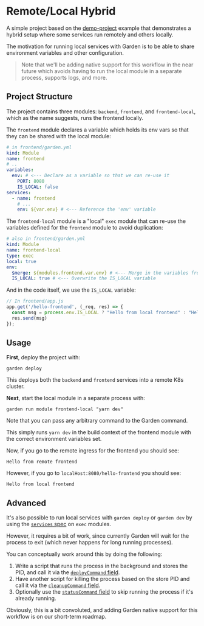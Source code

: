 # Remote/Local Hybrid

A simple project based on the [demo-project](../demo-project/README.md) example that demonstrates a hybrid setup where some services run remotely and others locally.

The motivation for running local services with Garden is to be able to share environment variables and other configuration.

> Note that we'll be adding native support for this workflow in the near future which avoids having to run the local module in a separate process, supports logs, and more.

## Project Structure

The project contains three modules: `backend`, `frontend`, and `frontend-local`, which as the name suggests, runs the frontend locally.

The `frontend` module declares a variable which holds its env vars so that they can be shared with the local module:

```yaml
# in frontend/garden.yml
kind: Module
name: frontend
# ..
variables:
  env: # <--- Declare as a variable so that we can re-use it
    PORT: 8080
    IS_LOCAL: false
services:
  - name: frontend
    # ...
    env: ${var.env} # <--- Reference the 'env' variable
```

The `frontend-local` module is a "local" `exec` module that can re-use the variables defined for the `frontend` module to avoid duplication:

```yaml
# also in frontend/garden.yml
kind: Module
name: frontend-local
type: exec
local: true
env:
  $merge: ${modules.frontend.var.env} # <--- Merge in the variables from the `frontend` module
  IS_LOCAL: true # <--- Overwrite the IS_LOCAL variable
```

And in the code itself, we use the `IS_LOCAL` variable:

```javascript
// In frontend/app.js
app.get('/hello-frontend', (_req, res) => {
  const msg = process.env.IS_LOCAL ? "Hello from local frontend" : "Hello from remote frontend"
  res.send(msg)
});
```

## Usage

**First**, deploy the project with:

```console
garden deploy
```

This deploys both the `backend` and `frontend` services into a remote K8s cluster.

**Next**, start the local module in a separate process with:

```console
garden run module frontend-local "yarn dev"
```

Note that you can pass any arbitrary command to the Garden command.

This simply runs `yarn dev` in the build context of the frontend module with the correct environment variables set.

Now, if you go to the remote ingress for the frontend you should see:

```console
Hello from remote frontend
```

However, if you go to `localHost:8080/hello-frontend` you should see:

```console
Hello from local frontend
```

## Advanced

It's also possible to run local services with `garden deploy` or `garden dev` by using the [`services` spec](https://docs.garden.io/reference/module-types/exec#services) on `exec` modules.

However, it requires a bit of work, since currently Garden will wait for the process to exit (which never happens for long running processes).

You can conceptually work around this by doing the following:

1. Write a script that runs the process in the background and stores the PID, and call it via the [`deployCommand` field](https://docs.garden.io/reference/module-types/exec#services-.deploycommand).
2. Have another script for killing the process based on the store PID and call it via the [`cleanupCommand` field](https://docs.garden.io/reference/module-types/exec#services-.cleanupcommand).
3. Optionally use the [`statusCommand` field](https://docs.garden.io/reference/module-types/exec#services-.statuscommand) to skip running the process if it's already running.

Obviously, this is a bit convoluted, and adding Garden native support for this workflow is on our short-term roadmap.